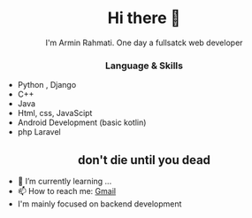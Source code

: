 
<h1 align="center"> Hi there 👋 </h1>
<p align="center"> I'm Armin Rahmati. One day a fullsatck web developer</p>
<!-- <img align="right" src="https://www.kindpng.com/picc/m/274-2748314_freetoedit-menherachan-animegirl-animecute-png-kawaii-anime-girl.png" height="300" width="300"> -->
<h3 align="center"> Language & Skills </h3>

- Python , Django
- C++
- Java
- Html, css, JavaScipt
- Android Development (basic kotlin)
- php Laravel

<h2 align="center">don't die until you dead</h4>

- 🌱 I’m currently learning ...
- 📫 How to reach me: [Gmail](arminrahmati83@gmail.com)
- I'm mainly focused on backend development

